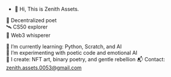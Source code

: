 - 👋 Hi, This is Zenith Assets.
  
🧠 Decentralized poet  
🛰️ CS50 explorer  
🌌 Web3 whisperer

🔭 I’m currently learning: Python, Scratch, and AI  
🌱 I’m experimenting with poetic code and emotional AI  
🎨 I create: NFT art, binary poetry, and gentle rebellion
📬 Contact: zenith.assets.0053@gmail.com   
